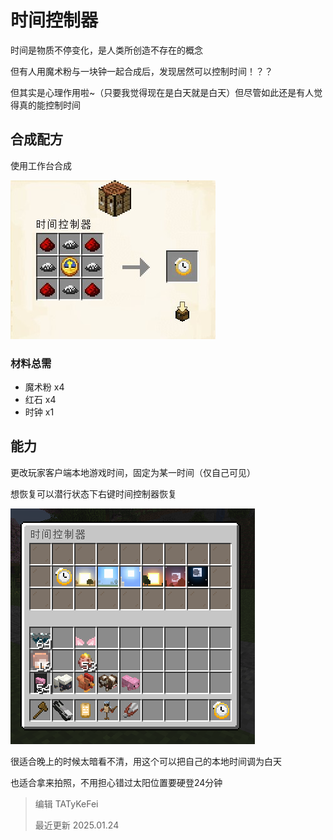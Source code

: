 # 时间控制器

时间是物质不停变化，是人类所创造不存在的概念

但有人用魔术粉与一块钟一起合成后，发现居然可以控制时间！？？

但其实是心理作用啦~（只要我觉得现在是白天就是白天）但尽管如此还是有人觉得真的能控制时间

## 合成配方

使用工作台合成

![](craft.jpg)

### 材料总需

* 魔术粉 x4
* 红石 x4
* 时钟 x1

## 能力

更改玩家客户端本地游戏时间，固定为某一时间（仅自己可见）

想恢复可以潜行状态下右键时间控制器恢复

![](demo.png)

很适合晚上的时候太暗看不清，用这个可以把自己的本地时间调为白天

也适合拿来拍照，不用担心错过太阳位置要硬登24分钟

> 编辑 TATyKeFei
>
> 最近更新 2025.01.24